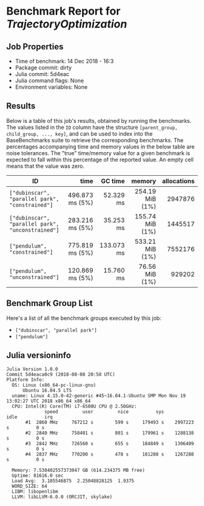 # Benchmark Report for *TrajectoryOptimization*

## Job Properties
* Time of benchmark: 14 Dec 2018 - 16:3
* Package commit: dirty
* Julia commit: 5d4eac
* Julia command flags: None
* Environment variables: None

## Results
Below is a table of this job's results, obtained by running the benchmarks.
The values listed in the `ID` column have the structure `[parent_group, child_group, ..., key]`, and can be used to
index into the BaseBenchmarks suite to retrieve the corresponding benchmarks.
The percentages accompanying time and memory values in the below table are noise tolerances. The "true"
time/memory value for a given benchmark is expected to fall within this percentage of the reported value.
An empty cell means that the value was zero.

| ID                                                | time            | GC time    | memory          | allocations |
|---------------------------------------------------|----------------:|-----------:|----------------:|------------:|
| `["dubinscar", "parallel park", "constrained"]`   | 496.873 ms (5%) |  52.329 ms | 254.19 MiB (1%) |     2947876 |
| `["dubinscar", "parallel park", "unconstrained"]` | 283.216 ms (5%) |  35.253 ms | 155.74 MiB (1%) |     1445517 |
| `["pendulum", "constrained"]`                     | 775.819 ms (5%) | 133.073 ms | 533.21 MiB (1%) |     7552176 |
| `["pendulum", "unconstrained"]`                   | 120.869 ms (5%) |  15.760 ms |  76.56 MiB (1%) |      929202 |

## Benchmark Group List
Here's a list of all the benchmark groups executed by this job:

- `["dubinscar", "parallel park"]`
- `["pendulum"]`

## Julia versioninfo
```
Julia Version 1.0.0
Commit 5d4eaca0c9 (2018-08-08 20:58 UTC)
Platform Info:
  OS: Linux (x86_64-pc-linux-gnu)
      Ubuntu 16.04.5 LTS
  uname: Linux 4.15.0-42-generic #45~16.04.1-Ubuntu SMP Mon Nov 19 13:02:27 UTC 2018 x86_64 x86_64
  CPU: Intel(R) Core(TM) i7-6500U CPU @ 2.50GHz: 
              speed         user         nice          sys         idle          irq
       #1  2860 MHz     767212 s        599 s     179493 s    2997223 s          0 s
       #2  2840 MHz     758401 s        801 s     179961 s    1288138 s          0 s
       #3  2842 MHz     726560 s        655 s     184849 s    1306409 s          0 s
       #4  2837 MHz     770200 s        478 s     181288 s    1267288 s          0 s
       
  Memory: 7.538402557373047 GB (614.234375 MB free)
  Uptime: 81616.0 sec
  Load Avg:  3.185546875  2.25048828125  1.9375
  WORD_SIZE: 64
  LIBM: libopenlibm
  LLVM: libLLVM-6.0.0 (ORCJIT, skylake)
```